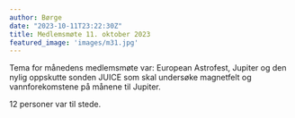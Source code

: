 ```yaml
---
author: Børge
date: "2023-10-11T23:22:30Z"
title: Medlemsmøte 11. oktober 2023
featured_image: 'images/m31.jpg'
---
```


Tema for månedens medlemsmøte var: European Astrofest, Jupiter og den nylig oppskutte sonden JUICE som skal undersøke magnetfelt og vannforekomstene på månene til Jupiter.

12 personer var til stede.
